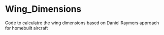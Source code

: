 # Wing_Dimensions
Code to calculatre the wing dimensions based on Daniel Raymers approach for homebuilt aircraft
